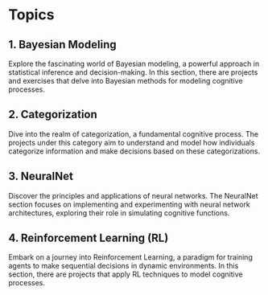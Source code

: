 # Topics

## 1. Bayesian Modeling
Explore the fascinating world of Bayesian modeling, a powerful approach in statistical inference and decision-making. In this section, there are projects and exercises that delve into Bayesian methods for modeling cognitive processes.

## 2. Categorization
Dive into the realm of categorization, a fundamental cognitive process. The projects under this category aim to understand and model how individuals categorize information and make decisions based on these categorizations.

## 3. NeuralNet
Discover the principles and applications of neural networks. The NeuralNet section focuses on implementing and experimenting with neural network architectures, exploring their role in simulating cognitive functions.

## 4. Reinforcement Learning (RL)
Embark on a journey into Reinforcement Learning, a paradigm for training agents to make sequential decisions in dynamic environments. In this section, there are projects that apply RL techniques to model cognitive processes.

